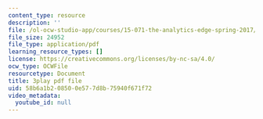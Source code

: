 ```yaml
---
content_type: resource
description: ''
file: /ol-ocw-studio-app/courses/15-071-the-analytics-edge-spring-2017/58b6a1b208500e577d8b75940f671f72_JvtqThS69bw.pdf
file_size: 24952
file_type: application/pdf
learning_resource_types: []
license: https://creativecommons.org/licenses/by-nc-sa/4.0/
ocw_type: OCWFile
resourcetype: Document
title: 3play pdf file
uid: 58b6a1b2-0850-0e57-7d8b-75940f671f72
video_metadata:
  youtube_id: null
---
```

